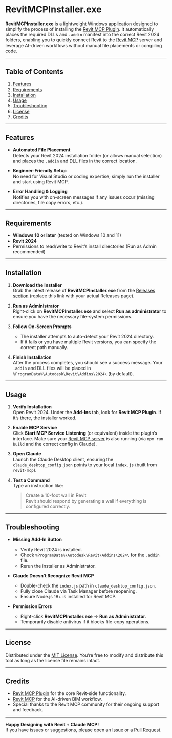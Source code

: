 # RevitMCPInstaller.exe

**RevitMCPInstaller.exe** is a lightweight Windows application designed to simplify the process of installing the [Revit MCP Plugin](https://github.com/revit-mcp/revit-mcp-plugin). It automatically places the required DLLs and `.addin` manifest into the correct Revit 2024 folders, enabling you to quickly connect Revit to the [Revit MCP](https://github.com/revit-mcp/revit-mcp) server and leverage AI-driven workflows without manual file placements or compiling code.

---

## Table of Contents

1. [Features](#features)  
2. [Requirements](#requirements)  
3. [Installation](#installation)  
4. [Usage](#usage)  
5. [Troubleshooting](#troubleshooting)  
6. [License](#license)  
7. [Credits](#credits)

---

## Features

- **Automated File Placement**  
  Detects your Revit 2024 installation folder (or allows manual selection) and places the `.addin` and DLL files in the correct location.

- **Beginner-Friendly Setup**  
  No need for Visual Studio or coding expertise; simply run the installer and start using Revit MCP.

- **Error Handling & Logging**  
  Notifies you with on-screen messages if any issues occur (missing directories, file copy errors, etc.).

---

## Requirements

- **Windows 10 or later** (tested on Windows 10 and 11)  
- **Revit 2024**  
- Permissions to read/write to Revit’s install directories (Run as Admin recommended)

---

## Installation

1. **Download the Installer**  
   Grab the latest release of **RevitMCPInstaller.exe** from the [Releases section](#) (replace this link with your actual Releases page).

2. **Run as Administrator**  
   Right-click on **RevitMCPInstaller.exe** and select **Run as administrator** to ensure you have the necessary file-system permissions.

3. **Follow On-Screen Prompts**  
   - The installer attempts to auto-detect your Revit 2024 directory.  
   - If it fails or you have multiple Revit versions, you can specify the correct path manually.

4. **Finish Installation**  
   After the process completes, you should see a success message. Your `.addin` and DLL files will be placed in `%ProgramData%\Autodesk\Revit\Addins\2024\` (by default).

---

## Usage

1. **Verify Installation**  
   Open Revit 2024. Under the **Add-Ins** tab, look for **Revit MCP Plugin**. If it’s there, the installer worked.

2. **Enable MCP Service**  
   Click **Start MCP Service Listening** (or equivalent) inside the plugin’s interface. Make sure your [Revit MCP server](https://github.com/revit-mcp/revit-mcp) is also running (via `npm run build` and the correct config in Claude).

3. **Open Claude**  
   Launch the Claude Desktop client, ensuring the `claude_desktop_config.json` points to your local `index.js` (built from `revit-mcp`).

4. **Test a Command**  
   Type an instruction like:  
   > Create a 10-foot wall in Revit  
   Revit should respond by generating a wall if everything is configured correctly.

---

## Troubleshooting

- **Missing Add-In Button**  
  - Verify Revit 2024 is installed.  
  - Check `%ProgramData%\Autodesk\Revit\Addins\2024\` for the `.addin` file.  
  - Rerun the installer as Administrator.

- **Claude Doesn’t Recognize Revit MCP**  
  - Double-check the `index.js` path in `claude_desktop_config.json`.  
  - Fully close Claude via Task Manager before reopening.  
  - Ensure Node.js 18+ is installed for Revit MCP.

- **Permission Errors**  
  - Right-click **RevitMCPInstaller.exe** → **Run as Administrator**.  
  - Temporarily disable antivirus if it blocks file-copy operations.

---

## License

Distributed under the [MIT License](LICENSE). You’re free to modify and distribute this tool as long as the license file remains intact.

---

## Credits

- [Revit MCP Plugin](https://github.com/revit-mcp/revit-mcp-plugin) for the core Revit-side functionality.  
- [Revit MCP](https://github.com/revit-mcp/revit-mcp) for the AI-driven BIM workflow.  
- Special thanks to the Revit MCP community for their ongoing support and feedback.

---

**Happy Designing with Revit + Claude MCP!**  
If you have issues or suggestions, please open an [Issue](#) or a [Pull Request](#).  
